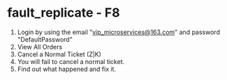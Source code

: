 # fault_replicate - F8
1. Login by using the email "vip_microservices@163.com" and password "DefaultPassword"
2. View All Orders
3. Cancel a Normal Ticket (Z|K)
4. You will fail to cancel a normal ticket. 
5. Find out what happened and fix it.